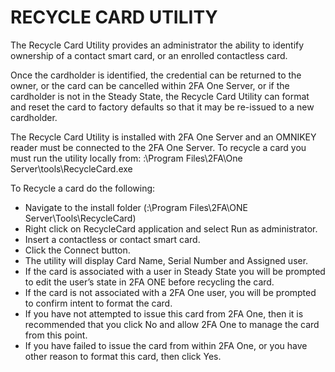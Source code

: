 # RECYCLE CARD UTILITY

The Recycle Card Utility provides an administrator the ability to identify ownership of a contact smart card, or an enrolled contactless card. 

Once the cardholder is identified, the credential can be returned to the owner, or the card can be cancelled within 2FA One Server, or if the cardholder is not in the Steady State, the Recycle Card Utility can format and reset the card to factory defaults so that it may be re-issued to a new cardholder.

The Recycle Card Utility is installed with 2FA One Server and an OMNIKEY reader must be connected to the 2FA One Server. To recycle a card you must run the utility locally from: <drive>:\Program Files\2FA\One Server\tools\RecycleCard.exe

To Recycle a card do the following:

* Navigate to the install folder (<drive>:\Program Files\2FA\ONE Server\Tools\RecycleCard)
* Right click on RecycleCard application and select Run as administrator.
* Insert a contactless or contact smart card.
* Click the Connect button.
* The utility will display Card Name, Serial Number and Assigned user. 
* If the card is associated with a user in Steady State you will be prompted to edit the user’s state in 2FA ONE before recycling the card.
* If the card is not associated with a 2FA One user, you will be prompted to confirm intent to format the card.
* If you have not attempted to issue this card from 2FA One, then it is recommended that you click No and allow 2FA One to manage the card from this point.
* If you have failed to issue the card from within 2FA One, or you have other reason to format this card, then click Yes.
